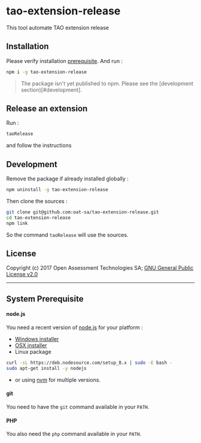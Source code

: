 # tao-extension-release

This tool automate TAO extension release

## Installation

Please verify installation [prerequisite](#prerequisite). And run : 

```sh
npm i -g tao-extension-release
```

> The package isn't yet published to npm. Please see the [development section)[#development].

## Release an extension

Run :

```sh
taoRelease
```

and follow the instructions


## Development

Remove the package if already installed globally :

```sh
npm uninstall -g tao-extension-release
```

Then clone the sources :

```sh
git clone git@github.com:oat-sa/tao-extension-release.git
cd tao-extension-release
npm link
```

So the command `taoRelease` will use the sources.

## License

Copyright (c) 2017 Open Assessment Technologies SA;
[GNU General Public License v2.0](https://github.com/oat-sa/tao-extension-release/blob/master/LICENSE)

<hr>

## System Prerequisite
<a name="prerequisite"></a>

#### node.js

You need a recent version of [node.js](https://nodejs.org) for your platform :

 - [Windows installer](https://nodejs.org/dist/v8.7.0/node-v8.7.0-x86.msi)
 - [OSX installer](https://nodejs.org/dist/v8.7.0/node-v8.7.0.pkg)
 - Linux package
```sh
curl -sL https://deb.nodesource.com/setup_8.x | sudo -E bash -
sudo apt-get install -y nodejs
```
 - or using [nvm](https://github.com/creationix/nvm#installation) for multiple versions.

#### git

You need to have the `git` command available in your `PATH`.

#### PHP

You also need the `php` command available in your `PATH`.
